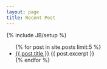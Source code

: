 ```yaml
---
layout: page
title: Recent Post 
---
```

{% include JB/setup %}

<ul>
  {% for post in site.posts limit:5 %}
    <li>
      <a href="{{ post.url }}">{{ post.title }}</a>
      {{ post.excerpt }}
    </li>
  {% endfor %}
</ul>
